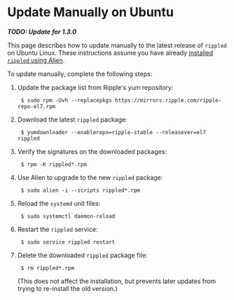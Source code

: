# Update Manually on Ubuntu

***TODO: Update for 1.3.0***

This page describes how to update manually to the latest release of `rippled` on Ubuntu Linux. These instructions assume you have already [installed `rippled` using Alien](install-rippled-on-ubuntu-with-alien.html).

To update manually, complete the following steps:

1. Update the package list from Ripple's yum repository:

        $ sudo rpm -Uvh --replacepkgs https://mirrors.ripple.com/ripple-repo-el7.rpm

2. Download the latest `rippled` package:

        $ yumdownloader --enablerepo=ripple-stable --releasever=el7 rippled

3. Verify the signatures on the downloaded packages:

        $ rpm -K rippled*.rpm

4. Use Alien to upgrade to the new `rippled` package:

        $ sudo alien -i --scripts rippled*.rpm

5. Reload the `systemd` unit files:

        $ sudo systemctl daemon-reload

6. Restart the `rippled` service:

        $ sudo service rippled restart

7. Delete the downloaded `rippled` package file:

        $ rm rippled*.rpm

    (This does not affect the installation, but prevents later updates from trying to re-install the old version.)

